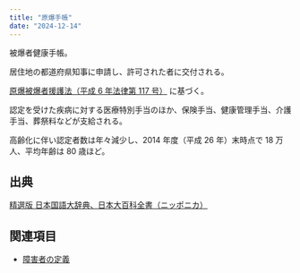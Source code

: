 ```yaml
---
title: "原爆手帳"
date: "2024-12-14"
---
```


被爆者健康手帳。

居住地の都道府県知事に申請し、許可された者に交付される。

[原爆被爆者援護法（平成 6 年法律第 117 号）](https://laws.e-gov.go.jp/law/406AC0000000117) に基づく。

認定を受けた疾病に対する医療特別手当のほか、保険手当、健康管理手当、介護手当、葬祭料などが支給される。

高齢化に伴い認定者数は年々減少し、2014 年度（平成 26 年）末時点で 18 万人、平均年齢は 80 歳ほど。

## 出典

[精選版 日本国語大辞典、日本大百科全書（ニッポニカ）](https://kotobank.jp/word/%E8%A2%AB%E7%88%86%E8%80%85%E5%81%A5%E5%BA%B7%E6%89%8B%E5%B8%B3-612141#w-2098891)

## 関連項目

- [障害者の定義](20241214-disabled-people.md)